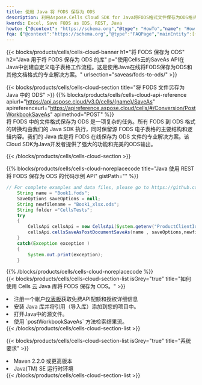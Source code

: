 ```yaml
---
title: 使用 Java 将 FODS 保存为 ODS
description: 利用Aspose.Cells Cloud SDK for Java将FODS格式文件保存为ODS格式文件。
kwords: Excel, Save FODS as ODS, REST, Java
howto: {"@context": "https://schema.org","@type": "HowTo","name": "How to save FODS as ODS using the Cells Cloud Java library.","description": "How to save FODS as ODS using the Cells Cloud Java library.","image": {"@type": "ImageObject"},"url": "/java/saveas/fods-to-ods/","step": [{ "@type": "HowToStep","name": "How to save FODS as ODS using the Cells Cloud Java library. step 1", "image": {"@type": "ImageObject",},"url": "/java/saveas/fods-to-ods/","text": "Register an account at <a href='https://dashboard.aspose.cloud/'>Dashboard</a> to get free API quota & authorization details",},{ "@type": "HowToStep","name": "How to save FODS as ODS using the Cells Cloud Java library. step 1", "image": {"@type": "ImageObject",},"url": "/java/saveas/fods-to-ods/","text": "Install Java library and add the reference (import the library) to your project.",},{ "@type": "HowToStep","name": "How to save FODS as ODS using the Cells Cloud Java library. step 1", "image": {"@type": "ImageObject",},"url": "/java/saveas/fods-to-ods/","text": "Open the source file in Java.",},{ "@type": "HowToStep","name": "How to save FODS as ODS using the Cells Cloud Java library. step 1", "image": {"@type": "ImageObject",},"url": "/java/saveas/fods-to-ods/","text": "Use the `postWorkbookSaveAs` method to retrieve the resulting stream.",}, ],"supply": {"@type": "HowToSupply","name": "document"},"tool": [{"@type": "HowToTool","name": "IntelliJ IDEA, Visual Studio Code, Eclipse"},{"@type": "HowToTool","name": "Aspose Cells"}],"totalTime": "PT6M"}
fqa: {"@context":"https://schema.org","@type":"FAQPage","mainEntity":[{"@type":"Question","name":"Why save file as other formats file in C# using REST API?","acceptedAnswer":{"@type":"Answer","text":"Documents are encoded in many ways, and some files may be incompatible with the software you use. To open and read such files, just save them as appropriate file formats.<br/><ol><li>Install .NET SDK and add the reference (import the library) to your project.</li><li>Open the source file in C# using REST API.</li><li>Call the PostWorkbookSaveAsRequest() method, passing an output filename with required extension.</li><li>Get the result of save as a separate file.</li></ol>"}},{"@type":"Question","name":"What file formats can I save as with your C# library?","acceptedAnswer":{"@type":"Answer","text":"We support a variety of file formats for conversion using .NET library, including XLSX, Excel, xls , PDF, CSV, HTML, Markdown, XML, PNG, JPG, TIFF, Json, TXT and many more."}},{"@type":"Question","name":"What is the maximum allowed file size for conversion using this .NET library?","acceptedAnswer":{"@type":"Answer","text":"There are no file size limits for format conversions using .NET library."}}]}
---
```

{{< blocks/products/cells/cells-cloud-banner h1="将 FODS 保存为 ODS" h2="Java 用于将 FODS 保存为 ODS 的库" p="使用Cells云的SaveAs API在Java中创建自定义电子表格工作流程。这是使用Java在线将FODS保存为ODS和其他文档格式的专业解决方案。" urlsection="saveas/fods-to-ods/" >}}

{{< blocks/products/cells/cells-cloud-section title="将 FODS 文件另存为 Java 中的 ODS" >}}
{{% blocks/products/cells/cells-cloud-api-reference apiurl="https://api.aspose.cloud/v3.0/cells/{name}/SaveAs" apireferenceurl="https://apireference.aspose.cloud/cells/#/Conversion/PostWorkbookSaveAs" apimethod="POST" %}}
<br/>
将 FODS 中的文件格式保存为 ODS 是一项复杂的任务。所有 FODS 到 ODS 格式的转换均由我们的 Java SDK 执行，同时保留源 FODS 电子表格的主要结构和逻辑内容。我们的 Java 库是将 FODS 在线保存为 ODS 文件的专业解决方案。该Cloud SDK为Java开发者提供了强大的功能和完美的ODS输出。

{{< /blocks/products/cells/cells-cloud-section >}}

{{% blocks/products/cells/cells-cloud-noreplacecode title="Java 使用 REST 将 FODS 保存为 ODS 的代码示例 API" gistPath="" %}}
  
```java
// For complete examples and data files, please go to https://github.com/aspose-cells-cloud/aspose-cells-cloud-java/
    String name = "Book1.fods";
    SaveOptions saveOptions = null;
    String newfilename = "Book1_xlsx.ods";
    String folder ="CellsTests";
    try 
    {
        CellsApi cellsApi = new CellsApi(System.getenv("ProductClientId"), System.getenv("ProductClientSecret"));
        cellsApi.cellsSaveAsPostDocumentSaveAs(name , saveOptions,newfilename,false,false,folder,null,null,null,true);                       
    }
    catch(Exception exception )
    {
        System.out.print(exception);
    }
```
  
{{% /blocks/products/cells/cells-cloud-noreplacecode %}}
<br/>
{{< blocks/products/cells/cells-cloud-section-list isGrey="true" title="如何使用 Cells 云 Java 库将 FODS 保存为 ODS。" >}}
<li>注册一个帐户<a href="https://dashboard.aspose.cloud/">仪表板</a>获取免费API配额和授权详细信息</li>
<li>安装 Java 库并将引用（导入库）添加到您的项目中。</li>
<li>打开Java中的源文件。</li>
<li>使用 `postWorkbookSaveAs` 方法检索结果流。</li>
{{< /blocks/products/cells/cells-cloud-section-list >}}

{{< blocks/products/cells/cells-cloud-section-list isGrey="true" title="系统要求" >}}
<li>Maven 2.2.0 或更高版本</li>
<li>Java(TM) SE 运行时环境</li>
{{< /blocks/products/cells/cells-cloud-section-list >}}
